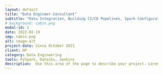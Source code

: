 ```yaml
---
layout: default
title: "Data Engineer Consultant"
subtitle: "Data Integration, Building CI/CD Pepelines, Spark Configuration"
# background: cabin.png
modal-id: 1
date: 2022-02-19
img: cabin.png
alt: image-alt
project-date: Since October 2021
client: HP
category: Data Engineering
tools: PySpark, Dataiku, Jenkins
description:  Use this area of the page to describe your project. Lorem ipsum dolor sit amet, consectetur adipisicing elit. Mollitia neque assumenda ipsam nihil, molestias magnam, recusandae quos quis inventore quisquam velit asperiores, vitae? Reprehenderit soluta, eos quod consequuntur itaque. Nam.
---
```

